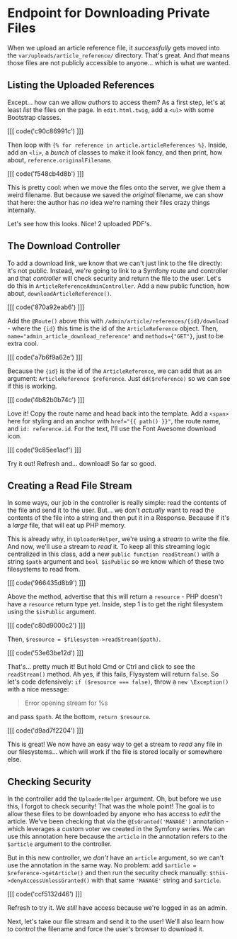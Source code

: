 # Endpoint for Downloading Private Files

When we upload an article reference file, it *successfully* gets moved into the
`var/uploads/article_reference/` directory. That's great. And *that* means those
files are not publicly accessible to anyone... which is what we wanted.

## Listing the Uploaded References

Except... how can we allow *authors* to access them? As a first step, let's at least
*list* the files on the page. In `edit.html.twig`, add a `<ul>` with some Bootstrap
classes. 

[[[ code('c90c86991c') ]]]

Then loop with `{% for reference in article.articleReferences %}`. Inside,
add an `<li>`, a *bunch* of classes to make it look fancy, and then print, how about,
`reference.originalFilename`.

[[[ code('f548cb4d8b') ]]]

This is pretty cool: when we move the files onto the server, we give them a weird
filename. But because we saved the *original* filename, we can show that here: the
author has *no* idea we're naming their files crazy things internally.

Let's see how this looks. Nice! 2 uploaded PDF's.

## The Download Controller

To add a download link, we know that we can't just link to the file directly:
it's not public. Instead, we're going to link to a Symfony route and controller
and that *controller* will check security and return the file to the
user. Let's do this in `ArticleReferenceAdminController`. Add a new public function,
how about, `downloadArticleReference()`. 

[[[ code('870a92eab6') ]]]

Add the `@Route()` above this with `/admin/article/references/{id}/download` - where 
the `{id}` this time is the id of the `ArticleReference` object. Then, 
`name="admin_article_download_reference"` and `methods={"GET"}`, just to be extra cool.

[[[ code('a7b6f9a62e') ]]]

Because the `{id}` is the id of the `ArticleReference`, we can add
that as an argument: `ArticleReference $reference`. Just `dd($reference)` so we
can see if this is working.

[[[ code('4b82b0b74c') ]]]

Love it! Copy the route name and head back into the template. Add a `<span>` here
for styling and an anchor with `href="{{ path() }}"`, the route name, and
`id: reference.id`. For the text, I'll use the Font Awesome download icon.

[[[ code('9c85ee1acf') ]]]

Try it out! Refresh and... download! So far so good.

## Creating a Read File Stream

In some ways, our job in the controller is really simple: read the contents of
the file and send it to the user. But... we don't *actually* want to read the
contents of the file into a string and then put it in a Response. Because if it's
a *large* file, that will eat up PHP memory.

This is already why, in `UploaderHelper`, we're using a *stream* to write the file.
And now, we'll use a stream to *read* it. To keep all this streaming logic centralized
in this class, add a new `public function readStream()` with a string `$path` argument
and `bool $isPublic` so we know which of these two filesystems to read from.

[[[ code('966435d8b9') ]]]

Above the method, advertise that this will return a `resource` - PHP doesn't have
a `resource` return type yet. Inside, step 1 is to get the right filesystem using
the `$isPublic` argument.

[[[ code('c80d9000c2') ]]]

Then, `$resource = $filesystem->readStream($path)`.

[[[ code('53e63be12d') ]]]

That's... pretty much it! But hold Cmd or Ctrl and click to see the `readStream()`
method. Ah yes, if this fails, Flysystem will return `false`. So let's code defensively:
`if ($resource === false)`, throw a `new \Exception()` with a nice message:

> Error opening stream for %s

and pass `$path`. At the bottom, `return $resource`.

[[[ code('d9ad7f2204') ]]]

This is great! We now have an easy way to get a stream to *read* any file in
our filesystems... which will work if the file is stored locally or somewhere else.

## Checking Security

In the controller add the `UploaderHelper` argument. Oh, but before we use
this, I forgot to check security! That was the whole point! The goal is to allow
these files to be downloaded by anyone who has access to *edit* the article. We've
been checking that via the `@IsGranted('MANAGE')` annotation - which leverages a
custom voter we created in the Symfony series. We can use this annotation here
because the `article` in the annotation refers to the `$article` argument to
the controller.

But in this new controller, we *don't* have an `article` argument, so we can't
use the annotation in the same way. No problem: add
`$article = $reference->getArticle()` and then run the security check manually:
`$this->denyAccessUnlessGranted()` with that same `'MANAGE'` string and `$article`.

[[[ code('ccf5132d46') ]]]

Refresh to try it. We *still* have access because we're logged in as an admin.

Next, let's take our file stream and send it to the user! We'll also learn how
to control the filename and force the user's browser to download it.
